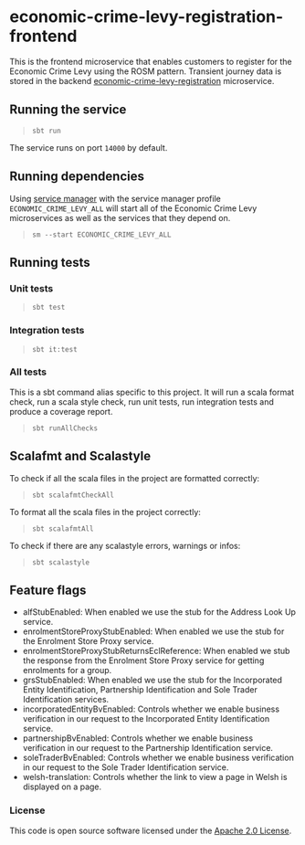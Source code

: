 # economic-crime-levy-registration-frontend

This is the frontend microservice that enables customers to register for the Economic Crime Levy
using the ROSM pattern. Transient journey data is stored in the
backend [economic-crime-levy-registration](https://github.com/hmrc/economic-crime-levy-registration) microservice.

## Running the service

> `sbt run`

The service runs on port `14000` by default.

## Running dependencies

Using [service manager](https://github.com/hmrc/service-manager)
with the service manager profile `ECONOMIC_CRIME_LEVY_ALL` will start
all of the Economic Crime Levy microservices as well as the services
that they depend on.

> `sm --start ECONOMIC_CRIME_LEVY_ALL`

## Running tests

### Unit tests

> `sbt test`

### Integration tests

> `sbt it:test`

### All tests

This is a sbt command alias specific to this project. It will run a scala format
check, run a scala style check, run unit tests, run integration tests and produce a coverage report.
> `sbt runAllChecks`

## Scalafmt and Scalastyle

To check if all the scala files in the project are formatted correctly:
> `sbt scalafmtCheckAll`

To format all the scala files in the project correctly:
> `sbt scalafmtAll`

To check if there are any scalastyle errors, warnings or infos:
> `sbt scalastyle`

## Feature flags

- alfStubEnabled: When enabled we use the stub for the Address Look Up service.
- enrolmentStoreProxyStubEnabled: When enabled we use the stub for the Enrolment Store Proxy service.
- enrolmentStoreProxyStubReturnsEclReference: When enabled we stub the response from the Enrolment Store Proxy service for getting enrolments for a group.
- grsStubEnabled: When enabled we use the stub for the Incorporated Entity Identification, Partnership Identification and Sole Trader Identification services.
- incorporatedEntityBvEnabled: Controls whether we enable business verification in our request to the Incorporated Entity Identification service.
- partnershipBvEnabled: Controls whether we enable business verification in our request to the Partnership Identification service.
- soleTraderBvEnabled: Controls whether we enable business verification in our request to the Sole Trader Identification service.
- welsh-translation: Controls whether the link to view a page in Welsh is displayed on a page.


### License

This code is open source software licensed under
the [Apache 2.0 License]("http://www.apache.org/licenses/LICENSE-2.0.html").